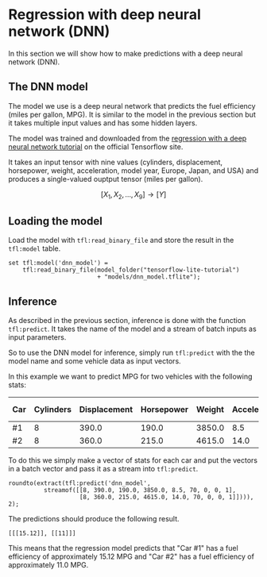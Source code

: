 # Regression with deep neural network (DNN)

In this section we will show how to make predictions with a deep neural network (DNN).

## The DNN model

The model we use is a deep neural network that predicts the fuel efficiency (miles per gallon, MPG). It is similar to the model in the previous section but it takes multiple input values and has some hidden layers.

The model was trained and downloaded from the [regression with a deep neural network tutorial](https://www.tensorflow.org/tutorials/keras/regression#regression_with_a_deep_neural_network_dnn) on the official Tensorflow site.

It takes an input tensor with nine values (cylinders, displacement, horsepower, weight, acceleration, model year, Europe, Japan, and USA) and produces a single-valued ouptput tensor (miles per gallon).

$$[X_{1}, X_{2}, \ldots, X_{9}] \rightarrow [Y]$$

## Loading the model

Load the model with `tfl:read_binary_file` and store the result in the `tfl:model` table.

```LIVE
set tfl:model('dnn_model') =
    tfl:read_binary_file(model_folder("tensorflow-lite-tutorial")
                         + "models/dnn_model.tflite");
```

## Inference

As described in the previous section, inference is done with the function `tfl:predict`. It takes the name of the model and a stream of batch inputs as input parameters.

So to use the DNN model for inference, simply run `tfl:predict` with the the model name and some vehicle data as input vectors.

In this example we want to predict MPG for two vehicles with the following stats:

| Car        | Cylinders   | Displacement | Horsepower | Weight | Acceleration | Model year | Europe | Japan | USA |
| ---------- | ----------- | ------------ | ---------- | ------ | ------------ | ---------- | ------ | ----- | --- |
| #1         | 8           | 390.0        | 190.0      | 3850.0 | 8.5          | 70         | 0      | 0     | 1   |
| #2         | 8           | 360.0        | 215.0      | 4615.0 | 14.0         | 70         | 0      | 0     | 1   |


To do this we simply make a vector of stats for each car and put the vectors in a batch vector and pass it as a stream into `tfl:predict`.

```LIVE
roundto(extract(tfl:predict('dnn_model',
          streamof([[8, 390.0, 190.0, 3850.0, 8.5, 70, 0, 0, 1],
                    [8, 360.0, 215.0, 4615.0, 14.0, 70, 0, 0, 1]]))), 2);
```

The predictions should produce the following result.

```
[[[15.12]], [[11]]]
```

This means that the regression model predicts that "Car #1" has a fuel efficiency of approximately 15.12 MPG and "Car #2" has a fuel efficiency of approximately 11.0 MPG.
